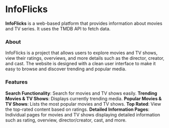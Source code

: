 # InfoFlicks
 **InfoFlicks** is a web-based platform that provides information about movies and TV series. It uses the TMDB API to fetch data.

### About
InfoFlicks is a project that allows users to explore movies and TV shows, view their ratings, overviews, and more details such as the director, creator, and cast. The website is designed with a clean user interface to make it easy to browse and discover trending and popular media.

### Features
 **Search Functionality**: Search for movies and TV shows easily.
 **Trending Movies & TV Shows**: Displays currently trending media.
 **Popular Movies & TV Shows**: Lists the most popular movies and TV shows.
 **Top Rated**: View the top-rated content based on ratings.
 **Detailed Information Pages**: Individual pages for movies and TV shows displaying detailed information such as rating, overview, director/creator, cast, and more.
